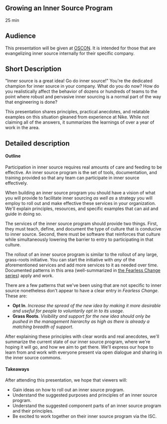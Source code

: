 ## Growing an Inner Source Program

25 min

## Audience

This presentation will be given at [OSCON](https://conferences.oreilly.com/oscon/oscon-or/public/schedule/detail/71280).
It is intended for those that are evangelizing inner source internally for their specific company.

## Short Description

"Inner source is a great idea! Go do inner source!"
You're the dedicated champion for inner source in your company.
What do you do now?
How do you realistically affect the behavior of dozens or hundreds of teams to the point where robust and pervasive inner sourcing is a normal part of the way that engineering is done?

This presentation shares principles, practical anecdotes, and relatable examples on this situation gleaned from experience at Nike.
While not claiming all of the answers, it summarizes the learnings of over a year of work in the area.

## Detailed description

#### Outline

Participation in inner source requires real amounts of care and feeding to be effective.
An inner source program is the set of tools, documentation, and training provided so that any team can participate in inner source effectively.

When building an inner source program you should have a vision of what you will provide to facilitate inner sourcing _as well as_ a strategy you will employ to roll out and make effective these services in your organization.
We'll explain principles, resources, and specific examples that can aid and guide in doing so.

The services of the inner source program should provide two things.
First, they must teach, define, and document the type of culture that is conducive to inner source.
Second, there must be software that reinforces that culture while simultaneously lowering the barrier to entry to participating in that culture.

The rollout of an inner source program is similar to the rollout of any large, grass-roots initiative.
You can start the initiative with _any_ of the aforementioned services and add more services to it as needed over time.
Documented patterns in this area (well-summarized in [the Fearless Change series](http://www.fearlesschangepatterns.com/)) apply and work.

There are a few patterns that we've been using that are not specific to inner source nonetheless don't appear to have a clear entry in _Fearless Change_.  These are:

* **Opt In**.
_Increase the spread of the new idea by making it more desirable and useful for people to voluntarily opt in to its usage_. 
* **Grass Roots**.
_Visibility and support for the new idea should only be pushed in the management hierarchy as high as there is already a matching breadth of support_.

After explaining these principles with clear words and real anecdotes, we'll summarize the current state of our inner source program, where we're hoping it will go, and how we aim to get there. We'll express our hope to learn from and work with everyone present via open dialogue and sharing in the inner source commons.

#### Takeaways

After attending this presentation, we hope that viewers will:

* Gain ideas on how to roll out an inner source program.
* Understand the suggested purposes and principles of an inner source program.
* Understand the suggested component parts of an inner source program and their principles.
* Be excited to work together on their inner source program via the ISC.
